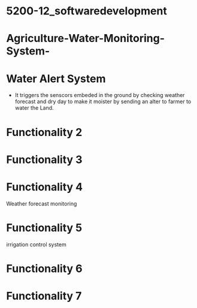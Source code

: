 # 5200-12_softwaredevelopment

# Agriculture-Water-Monitoring-System-

# Water Alert System 
- It triggers the senscors embeded in the ground by checking weather forecast and dry day to make it moister by sending an alter to farmer to water the Land. 


# Functionality 2 

# Functionality 3 

# Functionality 4 
Weather forecast monitoring

# Functionality 5 
irrigation control system
# Functionality 6 

# Functionality 7 
